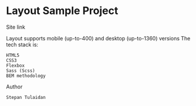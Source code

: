 <h1>Layout Sample Project</h1>

Site link

Layout supports mobile (up-to-400) and desktop (up-to-1360) versions
The tech stack is:

    HTML5
    CSS3
    Flexbox
    Sass (Scss)
    BEM methodology

Author

    Stepan Tulaidan
